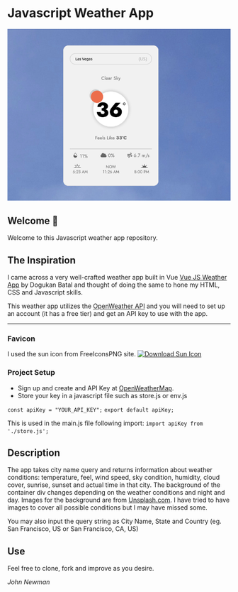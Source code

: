 # Javascript Weather App

<a href="./images/weather-app.png" title="Weather App Preview"><img src="./images/weather-app.png" width="820" alt="Download Sun Icon" /></a>

## Welcome 👋

Welcome to this Javascript weather app repository.

## The Inspiration

I came across a very well-crafted weather app built in Vue [Vue JS Weather App](https://dogukanbatal.github.io/vue-weather-app) by Dogukan Batal and thought of doing the same to hone my HTML, CSS and Javascript skills.

This weather app utilizes the [OpenWeather API](https://openweathermap.org/) and you will need to set up an account (it has a free tier) and get an API key to use with the app.

---

### Favicon

I used the sun icon from FreeIconsPNG site.
<a href="https://www.freeiconspng.com/img/8579" title="Image from freeiconspng.com"><img src="https://www.freeiconspng.com/uploads/sun-icon-22.png" width="32" alt="Download Sun Icon" /></a>

### Project Setup

- Sign up and create and API Key at [OpenWeatherMap](https://openweathermap.org/).
- Store your key in a javascript file such as store.js or env.js

`const apiKey = "YOUR_API_KEY";`
`export default apiKey;`

This is used in the main.js file following import:
`import apiKey from './store.js';`

## Description

The app takes city name query and returns information about weather conditions: temperature, feel, wind speed, sky condition, humidity, cloud cover, sunrise, sunset and actual time in that city. The background of the container div changes depending on the weather conditions and night and day. Images for the background are from [Unsplash.com](https://unsplash.com/). I have tried to have images to cover all possible conditions but I may have missed some.

You may also input the query string as City Name, State and Country (eg. San Francisco, US or San Francisco, CA, US)

## Use

Feel free to clone, fork and improve as you desire.

*John Newman*
